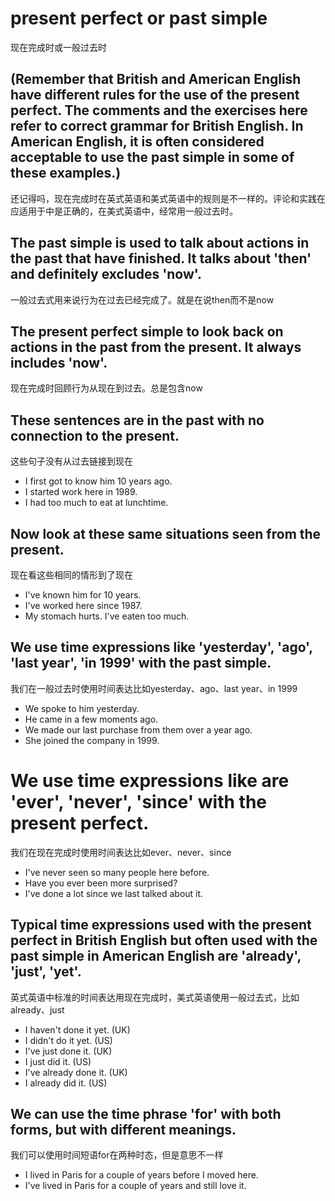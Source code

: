 # present perfect or past simple
现在完成时或一般过去时


## (Remember that British and American English have different rules for the use of the present perfect. The comments and the exercises here refer to correct grammar for British English. In American English, it is often considered acceptable to use the past simple in some of these examples.)
还记得吗，现在完成时在英式英语和美式英语中的规则是不一样的。评论和实践在应适用于中是正确的，在美式英语中，经常用一般过去时。


## The past simple is used to talk about actions in the past that have finished. It talks about 'then' and definitely excludes 'now'.
一般过去式用来说行为在过去已经完成了。就是在说then而不是now


## The present perfect simple to look back on actions in the past from the present. It always includes 'now'.
现在完成时回顾行为从现在到过去。总是包含now


## These sentences are in the past with no connection to the present.
这些句子没有从过去链接到现在


* I first got to know him 10 years ago.
* I started work here in 1989.
* I had too much to eat at lunchtime.


## Now look at these same situations seen from the present.
现在看这些相同的情形到了现在


* I've known him for 10 years.
* I've worked here since 1987.
* My stomach hurts. I've eaten too much.


## We use time expressions like 'yesterday', 'ago', 'last year', 'in 1999' with the past simple.
我们在一般过去时使用时间表达比如yesterday、ago、last year、in 1999


* We spoke to him yesterday.
* He came in a few moments ago.
* We made our last purchase from them over a year ago.
* She joined the company in 1999.


# We use time expressions like are 'ever', 'never', 'since' with the present perfect.
我们在现在完成时使用时间表达比如ever、never、since


* I've never seen so many people here before.
* Have you ever been more surprised?
* I've done a lot since we last talked about it. 


## Typical time expressions used with the present perfect in British English but often used with the past simple in American English are 'already', 'just', 'yet'.
英式英语中标准的时间表达用现在完成时，美式英语使用一般过去式，比如already、just


* I haven't done it yet. (UK) 
* I didn't do it yet. (US) 
* I've just done it. (UK) 
* I just did it. (US) 
* I've already done it. (UK) 
* I already did it. (US)


## We can use the time phrase 'for' with both forms, but with different meanings.
我们可以使用时间短语for在两种时态，但是意思不一样


* I lived in Paris for a couple of years before I moved here. 
* I've lived in Paris for a couple of years and still love it. 
